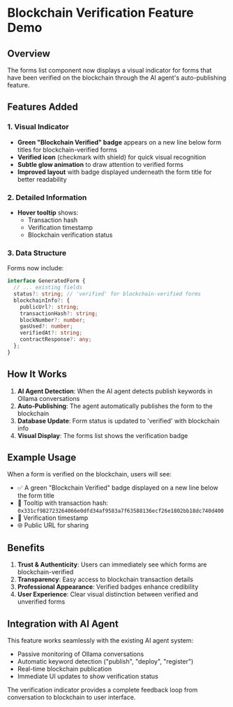 # Blockchain Verification Feature Demo

## Overview
The forms list component now displays a visual indicator for forms that have been verified on the blockchain through the AI agent's auto-publishing feature.

## Features Added

### 1. Visual Indicator
- **Green "Blockchain Verified" badge** appears on a new line below form titles for blockchain-verified forms
- **Verified icon** (checkmark with shield) for quick visual recognition
- **Subtle glow animation** to draw attention to verified forms
- **Improved layout** with badge displayed underneath the form title for better readability

### 2. Detailed Information
- **Hover tooltip** shows:
  - Transaction hash
  - Verification timestamp
  - Blockchain verification status

### 3. Data Structure
Forms now include:
```typescript
interface GeneratedForm {
  // ... existing fields
  status?: string; // 'verified' for blockchain-verified forms
  blockchainInfo?: {
    publicUrl?: string;
    transactionHash?: string;
    blockNumber?: number;
    gasUsed?: number;
    verifiedAt?: string;
    contractResponse?: any;
  };
}
```

## How It Works

1. **AI Agent Detection**: When the AI agent detects publish keywords in Ollama conversations
2. **Auto-Publishing**: The agent automatically publishes the form to the blockchain
3. **Database Update**: Form status is updated to 'verified' with blockchain info
4. **Visual Display**: The forms list shows the verification badge

## Example Usage

When a form is verified on the blockchain, users will see:
- ✅ A green "Blockchain Verified" badge displayed on a new line below the form title
- 🔗 Tooltip with transaction hash: `0x331cf982723264066e0dfd34af9583a7f63588136ecf26e1802bb18dc740d400`
- 📅 Verification timestamp
- 🌐 Public URL for sharing

## Benefits

1. **Trust & Authenticity**: Users can immediately see which forms are blockchain-verified
2. **Transparency**: Easy access to blockchain transaction details
3. **Professional Appearance**: Verified badges enhance credibility
4. **User Experience**: Clear visual distinction between verified and unverified forms

## Integration with AI Agent

This feature works seamlessly with the existing AI agent system:
- Passive monitoring of Ollama conversations
- Automatic keyword detection ("publish", "deploy", "register")
- Real-time blockchain publication
- Immediate UI updates to show verification status

The verification indicator provides a complete feedback loop from conversation to blockchain to user interface.
